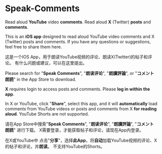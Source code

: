 
# Speak-Comments
Read aloud **YouTube** video **comments**. Read aloud **X** (Twitter) **posts** and **comments**.


This is an **iOS app** designed to read aloud YouTube video comments and X (Twitter) posts and comments.
If you have any questions or suggestions, feel free to share them here.

这是一个IOS App，用于朗读YouTube视频的评论、朗读X(Twitter)的帖子和评论。
有什么问题或建议，可以在这里提出。



Please search for "**Speak Comments**", "**朗读评论**", "**朗讀評論**", or "**コメント朗読**" in the App Store to download.

**X** requires login to access posts and comments. Please **log in within the app**.

In X or YouTube, click "**Share**", select this app, and it will **automatically** load comments from YouTube videos or posts and comments from X **for reading aloud**.
YouTube Shorts are not supported.

请在App Store中搜索"**Speak Comments**", "**朗读评论**", "**朗讀評論**",  "**コメント朗読**" 进行下载。
X需要登录，才能获取帖子和评论，请现在App内登录。

在X或YouTube中 点击"**分享**"，选择**此App**，将**自动**加载YouTube视频的评论、X的帖子和评论，并**朗读**。
不支持YouTube的Shorts。
